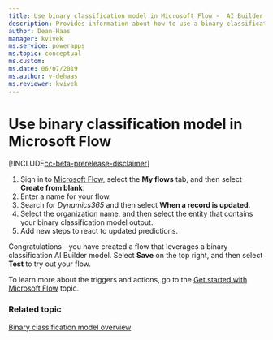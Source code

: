 ```yaml
---
title: Use binary classification model in Microsoft Flow -  AI Builder | Microsoft Docs
description: Provides information about how to use a binary classification model in Microsoft Flow.
author: Dean-Haas
manager: kvivek
ms.service: powerapps
ms.topic: conceptual
ms.custom: 
ms.date: 06/07/2019
ms.author: v-dehaas
ms.reviewer: kvivek
---
```


# Use binary classification model in Microsoft Flow

[!INCLUDE[cc-beta-prerelease-disclaimer](./includes/cc-beta-prerelease-disclaimer.md)]

1. Sign in to [Microsoft Flow](https://flow.microsoft.com/), select the **My flows** tab, and then select **Create from blank**.
1. Enter a name for your flow. 
1. Search for *Dynamics365* and then select **When a record is updated**.
1. Select the organization name, and then select the entity that contains your binary classification model output.
1. Add new steps to react to updated predictions. 

Congratulations—you have created a flow that leverages a binary classification AI Builder model. Select **Save** on the top right, and then select **Test** to try out your flow.

To learn more about the triggers and actions, go to the [Get started with Microsoft Flow](/flow/getting-started) topic.

### Related topic

[Binary classification model overview](binary-classification-overview.md)
